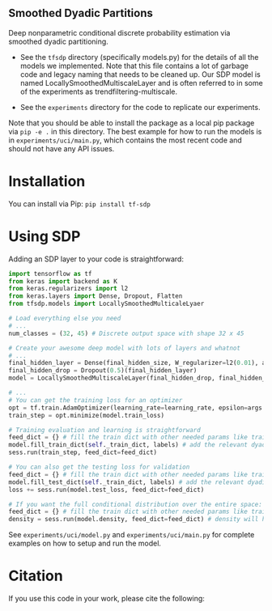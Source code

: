 Smoothed Dyadic Partitions
----------------------------------------------
Deep nonparametric conditional discrete probability estimation via smoothed dyadic partitioning.

- See the `tfsdp` directory (specifically models.py) for the details of all the models we implemented. Note that this file contains a lot of garbage code and legacy naming that needs to be cleaned up. Our SDP model is named LocallySmoothedMultiscaleLayer and is often referred to in some of the experiments as trendfiltering-multiscale. 

- See the `experiments` directory for the code to replicate our experiments.

Note that you should be able to install the package as a local pip package via `pip -e .` in this directory. The best example for how to run the models is in `experiments/uci/main.py`, which contains the most recent code and should not have any API issues.

Installation
============
You can install via Pip: `pip install tf-sdp`

Using SDP
=========
Adding an SDP layer to your code is straightforward:

```python
import tensorflow as tf
from keras import backend as K
from keras.regularizers import l2
from keras.layers import Dense, Dropout, Flatten
from tfsdp.models import LocallySmoothedMulticaleLyaer

# Load everything else you need
# ...
num_classes = (32, 45) # Discrete output space with shape 32 x 45

# Create your awesome deep model with lots of layers and whatnot
# ...
final_hidden_layer = Dense(final_hidden_size, W_regularizer=l2(0.01), activation=K.relu)(...)
final_hidden_drop = Dropout(0.5)(final_hidden_layer)
model = LocallySmoothedMultiscaleLayer(final_hidden_drop, final_hidden_size, num_classes, one_hot=False)

# ...
# You can get the training loss for an optimizer
opt = tf.train.AdamOptimizer(learning_rate=learning_rate, epsilon=args.epsilon)
train_step = opt.minimize(model.train_loss)

# Training evaluation and learning is straightforward
feed_dict = {} # fill the train dict with other needed params like training flag and input vars
model.fill_train_dict(self._train_dict, labels) # add the relevant dyadic nodes to the dictionary
sess.run(train_step, feed_dict=feed_dict)

# You can also get the testing loss for validation
feed_dict = {} # fill the train dict with other needed params like training flag and input vars
model.fill_test_dict(self._train_dict, labels) # add the relevant dyadic nodes to the dictionary
loss += sess.run(model.test_loss, feed_dict=feed_dict)

# If you want the full conditional distribution over the entire space:
feed_dict = {} # fill the train dict with other needed params like training flag and input vars
density = sess.run(model.density, feed_dict=feed_dict) # density will have shape [batchsize,num_classes]
```

See `experiments/uci/model.py` and `experiments/uci/main.py` for complete examples on how to setup and run the model.

Citation
========
If you use this code in your work, please cite the following:
